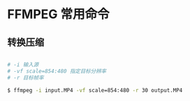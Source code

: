 # FFMPEG 常用命令

## 转换压缩

```bash

# -i 输入源
# -vf scale=854:480 指定目标分辨率
# -r 目标帧率

$ ffmpeg -i input.MP4 -vf scale=854:480 -r 30 output.MP4

```
